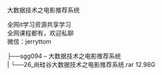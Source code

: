 大数据技术之电影推荐系统

全网it学习资源共享学习<br>全网课程都有，欢迎私聊<br>微信：jerryttom<br>

├──sgg094 – 大数据技术之电影推荐系统<br> | └──26_尚硅谷大数据技术之电影推荐系统.rar 12.98G